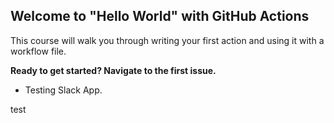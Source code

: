 ## Welcome to "Hello World" with GitHub Actions

This course will walk you through writing your first action and using it with a workflow file. 

**Ready to get started? Navigate to the first issue.**

- Testing Slack App.


test
